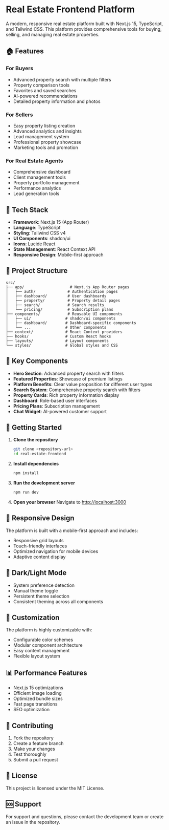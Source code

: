 # Real Estate Frontend Platform

A modern, responsive real estate platform built with Next.js 15, TypeScript, and Tailwind CSS. This platform provides comprehensive tools for buying, selling, and managing real estate properties.

## 🏠 Features

### For Buyers
- Advanced property search with multiple filters
- Property comparison tools
- Favorites and saved searches
- AI-powered recommendations
- Detailed property information and photos

### For Sellers
- Easy property listing creation
- Advanced analytics and insights
- Lead management system
- Professional property showcase
- Marketing tools and promotion

### For Real Estate Agents
- Comprehensive dashboard
- Client management tools
- Property portfolio management
- Performance analytics
- Lead generation tools

## 🚀 Tech Stack

- **Framework**: Next.js 15 (App Router)
- **Language**: TypeScript
- **Styling**: Tailwind CSS v4
- **UI Components**: shadcn/ui
- **Icons**: Lucide React
- **State Management**: React Context API
- **Responsive Design**: Mobile-first approach

## 📁 Project Structure

```
src/
├── app/                    # Next.js App Router pages
│   ├── auth/              # Authentication pages
│   ├── dashboard/         # User dashboards
│   ├── property/          # Property detail pages
│   ├── search/            # Search results
│   └── pricing/           # Subscription plans
├── components/            # Reusable UI components
│   ├── ui/               # shadcn/ui components
│   ├── dashboard/        # Dashboard-specific components
│   └── ...               # Other components
├── context/              # React Context providers
├── hooks/                # Custom React hooks
├── layouts/              # Layout components
└── styles/               # Global styles and CSS
```

## 🎨 Key Components

- **Hero Section**: Advanced property search with filters
- **Featured Properties**: Showcase of premium listings
- **Platform Benefits**: Clear value proposition for different user types
- **Search System**: Comprehensive property search with filters
- **Property Cards**: Rich property information display
- **Dashboard**: Role-based user interfaces
- **Pricing Plans**: Subscription management
- **Chat Widget**: AI-powered customer support

## 🚀 Getting Started

1. **Clone the repository**
   ```bash
   git clone <repository-url>
   cd real-estate-frontend
   ```

2. **Install dependencies**
   ```bash
   npm install
   ```

3. **Run the development server**
   ```bash
   npm run dev
   ```

4. **Open your browser**
   Navigate to [http://localhost:3000](http://localhost:3000)

## 📱 Responsive Design

The platform is built with a mobile-first approach and includes:
- Responsive grid layouts
- Touch-friendly interfaces
- Optimized navigation for mobile devices
- Adaptive content display

## 🌙 Dark/Light Mode

- System preference detection
- Manual theme toggle
- Persistent theme selection
- Consistent theming across all components

## 🔧 Customization

The platform is highly customizable with:
- Configurable color schemes
- Modular component architecture
- Easy content management
- Flexible layout system

## 📊 Performance Features

- Next.js 15 optimizations
- Efficient image loading
- Optimized bundle sizes
- Fast page transitions
- SEO optimization

## 🤝 Contributing

1. Fork the repository
2. Create a feature branch
3. Make your changes
4. Test thoroughly
5. Submit a pull request

## 📄 License

This project is licensed under the MIT License.

## 🆘 Support

For support and questions, please contact the development team or create an issue in the repository.

